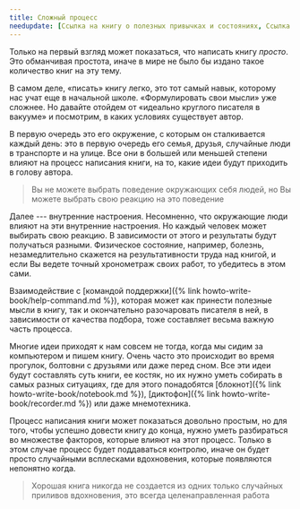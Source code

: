 ```yaml
---
title: Сложный процесс
needupdate: [Ссылка на книгу о полезных привычках и состояниях, Ссылка на книгу о мнемотехнике]
---
```


Только на первый взгляд может показаться, что написать книгу *просто*.
Это обманчивая простота, иначе в мире не было бы издано такое
количество книг на эту тему.

В самом деле, «писать» книгу легко, это тот самый навык, которому нас
учат еще в начальной школе.  «Формулировать свои мысли» уже сложнее.
Но давайте отойдем от «идеально круглого писателя в вакууме» и
посмотрим, в каких условиях существует автор.

В первую очередь это его окружение, с которым он сталкивается каждый
день: это в первую очередь его семья, друзья, случайные люди в
транспорте и на улице.  Все они в большей или меньшей степени влияют
на процесс написания книги, на то, какие идеи будут приходить в голову
автора.

> Вы не можете выбрать поведение окружающих себя людей, но Вы можете
> выбрать свою реакцию на это поведение

Далее --- внутренние настроения.  Несомненно, что окружающие люди
влияют на эти внутренние настроения.  Но каждый человек может выбирать
свою реакцию.  В зависимости от этого и результаты будут получаться
разными.  Физическое состояние, например, болезнь, незамедлительно
скажется на результативности труда над книгой, и если Вы ведете точный
хронометраж своих работ, то убедитесь в этом сами.

Взаимодействие с [командой поддержки]({% link
howto-write-book/help-command.md %}), которая может как принести
полезные мысли в книгу, так и окончательно разочаровать писателя в
ней, в зависимости от качества подбора, тоже составляет весьма важную
часть процесса.

Многие идеи приходят к нам совсем не тогда, когда мы сидим за
компьютером и пишем книгу.  Очень часто это происходит во время
прогулок, болтовни с друзьями или даже перед сном.  Все эти идеи будут
составлять суть книги, ее костяк, но их нужно уметь собирать в самых
разных ситуациях, где для этого понадобятся [блокнот]({% link
howto-write-book/notebook.md %}), [диктофон]({% link
howto-write-book/recorder.md %}) или даже мнемотехника.

Процесс написания книги может показаться довольно простым, но для
того, чтобы успешно довести книгу до конца, нужно уметь разбираться во
множестве факторов, которые влияют на этот процесс.  Только в этом
случае процесс будет поддаваться контролю, иначе он будет просто
случайными всплесками вдохновения, которые появляются непонятно когда.

> Хорошая книга никогда не создается из одних только случайных
> приливов вдохновения, это всегда целенаправленная работа
